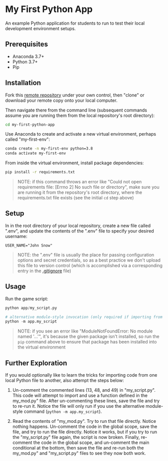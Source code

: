 # My First Python App

An example Python application for students to run to test their local development environment setups.

## Prerequisites

  + Anaconda 3.7+
  + Python 3.7+
  + Pip

## Installation

Fork this [remote repository](https://github.com/prof-rossetti/my-first-python-app) under your own control, then "clone" or download your remote copy onto your local computer.

Then navigate there from the command line (subsequent commands assume you are running them from the local repository's root directory):

```sh
cd my-first-python-app
```

Use Anaconda to create and activate a new virtual environment, perhaps called "my-first-env":

```sh
conda create -n my-first-env python=3.8
conda activate my-first-env
```

From inside the virtual environment, install package dependencies:

```sh
pip install -r requirements.txt
```

> NOTE: if this command throws an error like "Could not open requirements file: [Errno 2] No such file or directory", make sure you are running it from the repository's root directory, where the requirements.txt file exists (see the initial `cd` step above)

## Setup

In in the root directory of your local repository, create a new file called ".env", and update the contents of the ".env" file to specify your desired username:

    USER_NAME="John Snow"

> NOTE: the ".env" file is usually the place for passing configuration options and secret credentials, so as a best practice we don't upload this file to version control (which is accomplished via a corresponding entry in the [.gitignore](/.gitignore) file)

## Usage

Run the game script:

```py
python app/my_script.py

# alternative module-style invocation (only required if importing from one file to another):
python -m app.my_script
```

> NOTE: if you see an error like "ModuleNotFoundError: No module named '...'", it's because the given package isn't installed, so run the `pip` command above to ensure that package has been installed into the virtual environment

## Further Exploration

If you would optionally like to learn the tricks for importing code from one local Python file to another, also attempt the steps below:

1. Un-comment the commented lines (13, 48, and 49) in "my_script.py". This code will attempt to import and use a function defined in the my_mod.py" file. After un-commenting these lines, save the file and try to re-run it. Notice the file will only run if you use the alternative module-style command (`python -m app.my_script`).

2. Read the contents of "my_mod.py". Try to run that file directly. Notice nothing happens. Un-comment the code in the global scope, save the file, and try to run the file directly. Notice it works, but if you try to run the "my_script.py" file again, the script is now broken. Finally, re-comment the code in the global scope, and un-comment the main conditional at the bottom, then save the file and re-run both the my_mod.py" and "my_script.py" files to see they now both work.
